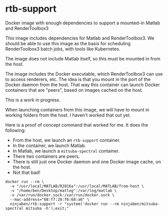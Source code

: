 # rtb-support
Docker image with enough dependencies to support a mounted-in Matlab and RenderToolbox3

This image includes dependencies for Matlab and RenderToolbox3.  We should be able to use this image as the basis for scheduling RenderToolbox3 batch jobs, with tools like Kubernetes.

The image does not include Matlab itself, so this must be mounted in from the host.

The image includes the Docker executable, which RenderToolbox3 can use to access renderers, etc.  The idea is that you mount in the port of the Docker daemon from the host.  That way this container can launch Docker containers that are "peers", based on images cached on the host.

This is a work in progress.

When launching containers from this image, we will have to mount in working folders from the host.  I haven't worked that out yet.

Here is a proof of concept command that worked for me.  It does the following:
 - From the host, we launch an `rtb-support` container.
 - In the container, we launch Matlab.
 - In Matlab, we launch a `mitsuba-spectral` container.
 - There two containers are peers.
 - There is still just one Docker daemon and one Docker image cache, on the host.
 - Not that bad!
 
 ```
 docker run --rm \
   -v "/usr/local/MATLAB/R2016a":/usr/local/MATLAB/from-host \
   -v "/home/ben/Desktop/matlog":/var/log/matlab \
   -v /var/run/docker.sock:/var/run/docker.sock \
   --mac-address="68:f7:28:f6:68:a6" \
   ninjaben/rtb-support -r "system('docker run --rm ninjaben/mitsuba-spectral mitsuba -h');exit;"
 ```
 
